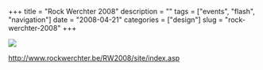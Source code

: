 +++
title = "Rock Werchter 2008"
description = ""
tags = ["events", "flash", "navigation"]
date = "2008-04-21"
categories = ["design"]
slug = "rock-werchter-2008"
+++


 

  <div id="screens-thumbs" class="clearfix">
    <div class="txt-center" id="design-submission"><a href="http://www.rockwerchter.be/RW2008/site/index.asp"><img id='bluga-thumbnail-1205' class='bluga-thumbnail large' src='/media/bluga/
wt480c7e7649d8d_0.jpg'/></a></div>  
  </div>   
<p><a href="http://www.rockwerchter.be/RW2008/site/index.asp">http://www.rockwerchter.be/RW2008/site/index.asp</a></p>





